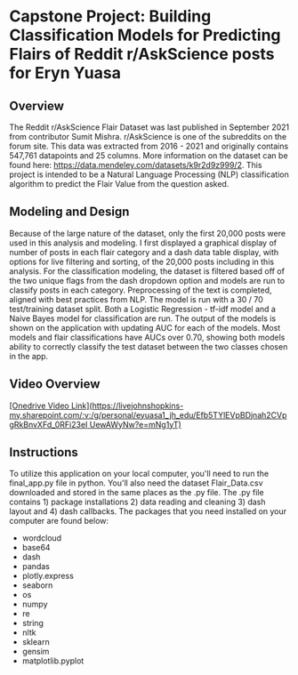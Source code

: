 # Capstone Project: Building Classification Models for Predicting Flairs of Reddit r/AskScience posts for Eryn Yuasa

## Overview
The Reddit r/AskScience Flair Dataset was last published in September 2021 from contributor Sumit Mishra. r/AskScience is one of the subreddits on the forum site. This data was extracted from 2016 - 2021 and originally contains 547,761 datapoints and 25 columns. More information on the dataset can be found here: https://data.mendeley.com/datasets/k9r2d9z999/2. This project is intended to be a Natural Language Processing (NLP) classification algorithm to predict the Flair Value from the question asked.   

## Modeling and Design
Because of the large nature of the dataset, only the first 20,000 posts were used in this analysis and modeling. I first displayed a graphical display of number of posts in each flair category and a dash data table display, with options for live filtering and sorting, of the 20,000 posts including in this analysis. For the classification modeling, the dataset is filtered based off of the two unique flags from the dash dropdown option and models are run to classify posts in each category. Preprocessing of the text is completed, aligned with best practices from NLP. The model is run with a 30 / 70 test/training dataset split. Both a Logistic Regression - tf-idf model and a Naive Bayes model for classification are run. The output of the models is shown on the application with updating AUC for each of the models. Most models and flair classifications have AUCs over 0.70, showing both models ability to correctly classify the test dataset between the two classes chosen in the app. 

## Video Overview
[[Onedrive Video Link](https://livejohnshopkins-my.sharepoint.com/:v:/g/personal/eyuasa1_jh_edu/Efb5TYlEVpBDjnah2CVpgRkBnvXFd_0RFi23eI UewAWyNw?e=mNg1yT)](https://livejohnshopkins-my.sharepoint.com/:v:/g/personal/eyuasa1_jh_edu/Efb5TYlEVpBDjnah2CVpgRkBnvXFd_0RFi23eIUewAWyNw?e=mNg1yT)

## Instructions 
To utilize this application on your local computer, you'll need to run the final_app.py file in python. You'll also need the dataset Flair_Data.csv downloaded and stored in the same places as the .py file. The .py file contains 1) package installations 2) data reading and cleaning 3) dash layout and 4) dash callbacks. The packages that you need installed on your computer are found below: 
- wordcloud
- base64
- dash
- pandas
- plotly.express
- seaborn
- os
- numpy
- re
- string
- nltk
- sklearn
- gensim
- matplotlib.pyplot

